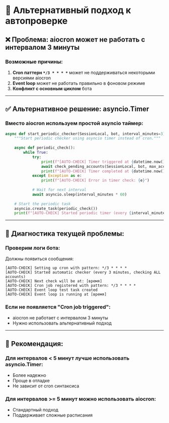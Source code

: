 # 🔧 Альтернативный подход к автопроверке

## ❌ **Проблема:** aiocron может не работать с интервалом 3 минуты

### **Возможные причины:**
1. **Cron паттерн `*/3 * * * *`** может не поддерживаться некоторыми версиями aiocron
2. **Event loop** может не работать правильно в фоновом режиме
3. **Конфликт с основным циклом** бота

---

## ✅ **Альтернативное решение:** asyncio.Timer

### **Вместо aiocron используем простой asyncio таймер:**

```python
async def start_periodic_checker(SessionLocal, bot, interval_minutes=3):
    """Start periodic checker using asyncio timer instead of cron."""
    
    async def periodic_check():
        while True:
            try:
                print(f"[AUTO-CHECK] Timer triggered at {datetime.now()}")
                await check_pending_accounts(SessionLocal, bot, max_accounts=999999, notify_admin=True)
                print(f"[AUTO-CHECK] Timer completed at {datetime.now()}")
            except Exception as e:
                print(f"[AUTO-CHECK] Error in timer check: {e}")
            
            # Wait for next interval
            await asyncio.sleep(interval_minutes * 60)
    
    # Start the periodic task
    asyncio.create_task(periodic_check())
    print(f"[AUTO-CHECK] Started periodic timer (every {interval_minutes} minutes)")
```

---

## 🔧 **Диагностика текущей проблемы:**

### **Проверим логи бота:**
Должны появиться сообщения:
```
[AUTO-CHECK] Setting up cron with pattern: */3 * * * *
[AUTO-CHECK] Started automatic checker (every 3 minutes, checking ALL accounts)
[AUTO-CHECK] Next check will be at: [время]
[AUTO-CHECK] Cron job registered with pattern: */3 * * * *
[AUTO-CHECK] Event loop test task created
[AUTO-CHECK] Event loop is running at [время]
```

### **Если не появляется "Cron job triggered":**
- aiocron не работает с интервалом 3 минуты
- Нужно использовать альтернативный подход

---

## 🚀 **Рекомендация:**

### **Для интервалов < 5 минут лучше использовать asyncio.Timer:**
- Более надежно
- Проще в отладке
- Не зависит от cron синтаксиса

### **Для интервалов >= 5 минут можно использовать aiocron:**
- Стандартный подход
- Поддерживает сложные расписания
